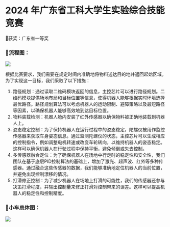 # 2024 年广东省工科大学生实验综合技能竞赛

🏅获奖：广东省一等奖



### 🚩流程图：
![](https://cdn.nlark.com/yuque/0/2025/png/50405538/1759459884461-3d84fa46-42f5-4668-aefb-d970c80093da.png)

根据比赛要求，我们需要在规定时间内准确地将物料送达目的地并返回起始区域。为了实现这一目标，我们采取了以下措施：

1. 路径规划：通过读取二维码模块返回的信息，主控芯片可以进行路径规划。二维码模块提供场地布局和目标位置等信息，使得机器人能够根据实时环境选择最优路径。路径规划算法可以考虑机器人的运动限制、避障策略以及最短路径等因素，以确保机器人能够高效地到达目标位置。
2. 物料装载检测：机器人舱内安装了红外传感器以确保物料被正确地装载到机器人上。
3. 姿态稳定控制：为了保持机器人在运行过程中的姿态稳定，陀螺仪被用作监控传感器来获取车身姿态信息。通过监测陀螺仪的状态，主控芯片可以生成相应的控制指令，例如调整电机转速或改变车轮转向，以维持机器人的姿态稳定。这样可以确保机器人在行驶过程中保持平衡，避免倾倒或失去控制。
4. 多传感器融合定位：为了确保机器人在场地中行走时的稳定性和安全性，我们团队在基于底层PID控制算法的基础上，增加了激光、超声波、红外等多种传感器。通过融合这些传感器的数据，我们能够准确地定位机器人的当前位置，并避免出现控制漂移的情况。
5. 打滑修正控制：为了减少机器人在场地上打滑的可能性，我们的传感器还参与决策打滑程度，并输出控制量来修正打滑对控制带来的误差。这样可以提高机器人的稳定性和控制精度。



### 🌟小车总体图：
![](https://cdn.nlark.com/yuque/0/2025/png/50405538/1759460774174-a47fd305-789f-45ed-8627-86bcb71d711d.png)

